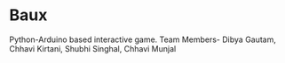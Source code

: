 # Baux
Python-Arduino based interactive game.
Team Members-
Dibya Gautam, Chhavi Kirtani, Shubhi Singhal, Chhavi Munjal 
